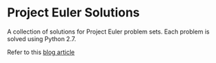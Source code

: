 # Project Euler Solutions
A collection of solutions for Project Euler problem sets.
Each problem is solved using Python 2.7.

Refer to this [blog article](https://www.megacolorboy.com/posts/project-euler-solutions)
